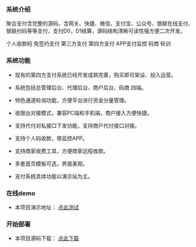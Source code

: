 ### 系统介绍
聚合支付含完整的源码，含网关、快捷、微信、支付宝、公众号、银联在线支付、银联扫码等等支付，支付D0，D1结算，源码结构清晰可读性强方便二次开发。

个人收款码 免签约支付 第三方支付 第四方支付 APP支付监控 码商 轮训


### 系统功能
- 现有的第四方支付系统已经开发成熟完善，购买即可架设、投入运营。

- 系统包括总管理后台、代理后台、商户后台、码商 四端。

- 特色通道轮询功能，方便平台进行资金分量管理。
 
- 收银台对接模式，兼容PC端和手机端，商户接入方便快捷。

- 支持代付对私接口下发功能，支持商户代付接口对接。

- 支持个人码收款，带监控APP。

- 支持商家收费工具，方便商家远程收款。 

- 多套首页模板可选，界面美观。 
  
- 支付系统具体功能以演示站为主。

### 在线demo
- 本项目演示地址： [点此测试](http://espay.jmkeji.net)

### 开始部署
- 本项目源码下载： [点此下载](http://espay.jmkeji.net)
